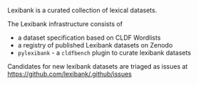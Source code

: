 Lexibank is a curated collection of lexical datasets.

The Lexibank infrastructure consists of

- a dataset specification based on CLDF Wordlists
- a registry of published Lexibank datasets on Zenodo
- `pylexibank` - a `cldfbench` plugin to curate lexibank datasets

Candidates for new lexibank datasets are triaged as issues at https://github.com/lexibank/.github/issues
